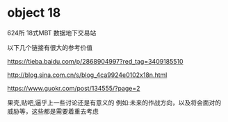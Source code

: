 # object 18
624所 18式MBT 数据地下交易站

以下几个链接有很大的参考价值

https://tieba.baidu.com/p/2868904997?red_tag=3409185510

http://blog.sina.com.cn/s/blog_4ca9924e0102x18n.html

https://www.guokr.com/post/134555/?page=2


果壳,贴吧,逼乎上一些讨论还是有意义的 例如:未来的作战方向，以及将会面对的威胁等，这些都是需要着重去考虑
